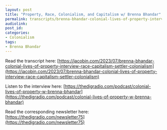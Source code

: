 ```yaml
---
layout: post
title: "Property, Race, Colonialism, and Capitalism w/ Brenna Bhandar"
permalink: transcripts/brenna-bhandar-colonial-lives-of-property-interview-race-capitalism-settler-colonialism/
audiolink: 
post_id:
categories:
- Colonialism
tags: 
- Brenna Bhandar
---
```

Read the transcript here: [https://jacobin.com/2023/07/brenna-bhandar-colonial-lives-of-property-interview-race-capitalism-settler-colonialism](https://jacobin.com/2023/07/brenna-bhandar-colonial-lives-of-property-interview-race-capitalism-settler-colonialism)

Listen to the interview here: [https://thedigradio.com/podcast/colonial-lives-of-property-w-brenna-bhandar](https://thedigradio.com/podcast/colonial-lives-of-property-w-brenna-bhandar)

Read the corresponding newsletter here: [https://thedigradio.com/newsletter75](https://thedigradio.com/newsletter75)